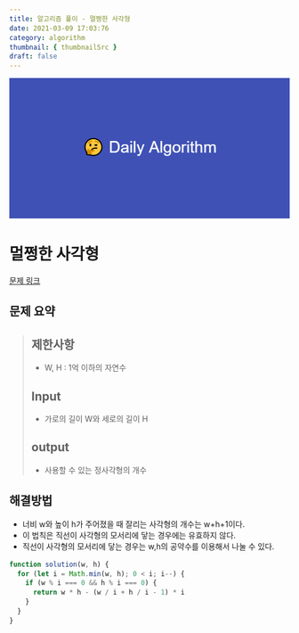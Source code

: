 ```yaml
---
title: 알고리즘 풀이 - 멀쩡한 사각형
date: 2021-03-09 17:03:76
category: algorithm
thumbnail: { thumbnailSrc }
draft: false
---
```


![picture 22](images/2021-03-09/ba0118f82c0feeca7e76871c011166f54043143d3dd0994493963b5334b3472f.png)

# 멀쩡한 사각형

[문제 링크](https://programmers.co.kr/learn/courses/30/lessons/62048)

## 문제 요약

> ## 제한사항
>
> - W, H : 1억 이하의 자연수
>
> ## Input
>
> - 가로의 길이 W와 세로의 길이 H
>
> ## output
>
> - 사용할 수 있는 정사각형의 개수

## 해결방법

- 너비 w와 높이 h가 주어졌을 때 잘리는 사각형의 개수는 w+h+1이다.
- 이 법칙은 직선이 사각형의 모서리에 닿는 경우에는 유효하지 않다.
- 직선이 사각형의 모서리에 닿는 경우는 w,h의 공약수를 이용해서 나눌 수 있다.

```js
function solution(w, h) {
  for (let i = Math.min(w, h); 0 < i; i--) {
    if (w % i === 0 && h % i === 0) {
      return w * h - (w / i + h / i - 1) * i
    }
  }
}
```
